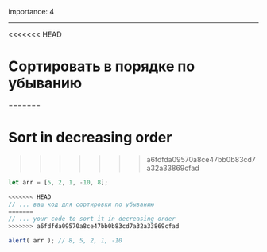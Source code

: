 importance: 4

---

<<<<<<< HEAD
# Сортировать в порядке по убыванию
=======
# Sort in decreasing order
>>>>>>> a6fdfda09570a8ce47bb0b83cd7a32a33869cfad

```js
let arr = [5, 2, 1, -10, 8];

<<<<<<< HEAD
// ... ваш код для сортировки по убыванию
=======
// ... your code to sort it in decreasing order
>>>>>>> a6fdfda09570a8ce47bb0b83cd7a32a33869cfad

alert( arr ); // 8, 5, 2, 1, -10
```

